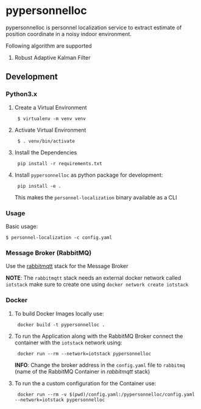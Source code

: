 # pypersonnelloc

pypersonnelloc is personnel localization service to extract estimate of position coordinate in a noisy indoor environment.

Following algorithm are supported

1. Robust Adaptive Kalman Filter

## Development

### Python3.x

1. Create a Virtual Environment
   
        $ virtualenv -m venv venv

2. Activate Virtual Environment

        $ . venv/bin/activate 

3. Install the Dependencies

        pip install -r requirements.txt

4. Install `pypersonnelloc` as python package for development:

        pip install -e .

   This makes the `personnel-localization` binary available as a CLI

### Usage
Basic usage:

    $ personnel-localization -c config.yaml

### Message Broker (RabbitMQ)

Use the [rabbitmqtt](https://github.com/virtual-origami/rabbitmqtt) stack for the Message Broker

__NOTE__: The `rabbitmqtt` stack needs an external docker network called `iotstack` make sure to create one using `docker network create iotstack`

### Docker

1. To build Docker Images locally use:

        docker build -t pypersonnelloc .

2. To run the Application along with the RabbitMQ Broker connect the container with the `iotstack` network using:

        docker run --rm --network=iotstack pypersonnelloc
    
    __INFO__: Change the broker address in the `config.yaml` file to `rabbitmq` (name of the RabbitMQ Container in _rabbitmqtt_ stack)

3. To run the a custom configuration for the Container use:

        docker run --rm -v $(pwd)/config.yaml:/pypersonnelloc/config.yaml --network=iotstack pypersonnelloc